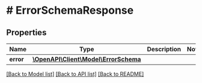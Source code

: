 # # ErrorSchemaResponse

## Properties

Name | Type | Description | Notes
------------ | ------------- | ------------- | -------------
**error** | [**\OpenAPI\Client\Model\ErrorSchema**](ErrorSchema.md) |  |

[[Back to Model list]](../../README.md#models) [[Back to API list]](../../README.md#endpoints) [[Back to README]](../../README.md)

